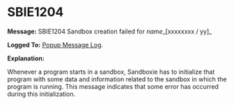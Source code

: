 # SBIE1204


**Message:** SBIE1204 Sandbox creation failed for _name__[xxxxxxxx / yy]_

**Logged To:** [Popup Message Log](PopupMessageLog.md).

**Explanation:**

Whenever a program starts in a sandbox, Sandboxie has to initialize that program with some data and information related to the sandbox in which the program is running. This message indicates that some error has occurred during this initialization.
